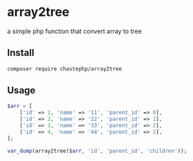 # array2tree
a simple php function that convert array to tree


## Install

```bash
composer require chastephp/array2tree
```


## Usage

```php
$arr = [
    ['id' => 1, 'name' => '11', 'parent_id' => 0],
    ['id' => 2, 'name' => '22', 'parent_id' => 1],
    ['id' => 3, 'name' => '33', 'parent_id' => 2],
    ['id' => 4, 'name' => '44', 'parent_id' => 2],
];

var_dump(array2tree($arr, 'id', 'parent_id', 'children')); 

```
